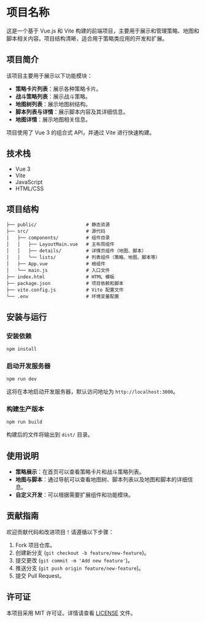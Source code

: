 # 项目名称

这是一个基于 Vue.js 和 Vite 构建的前端项目，主要用于展示和管理策略、地图和脚本相关内容。项目结构清晰，适合用于策略类应用的开发和扩展。

## 项目简介

该项目主要用于展示以下功能模块：
- **策略卡片列表**：展示各种策略卡片。
- **战斗策略列表**：展示战斗策略。
- **地图树列表**：展示地图树结构。
- **脚本列表与详情**：展示脚本内容及其详细信息。
- **地图详情**：展示地图相关信息。

项目使用了 Vue 3 的组合式 API，并通过 Vite 进行快速构建。

## 技术栈

- Vue 3
- Vite
- JavaScript
- HTML/CSS

## 项目结构

```
├── public/                  # 静态资源
├── src/                     # 源代码
│   ├── components/          # 组件目录
│   │   ├── LayoutMain.vue   # 主布局组件
│   │   ├── details/         # 详情页组件（地图、脚本）
│   │   └── lists/           # 列表组件（策略、地图、脚本等）
│   ├── App.vue              # 根组件
│   └── main.js              # 入口文件
├── index.html               # HTML 模板
├── package.json             # 项目依赖和脚本
├── vite.config.js           # Vite 配置文件
└── .env                     # 环境变量配置
```

## 安装与运行

### 安装依赖

```bash
npm install
```

### 启动开发服务器

```bash
npm run dev
```

这将在本地启动开发服务器，默认访问地址为 `http://localhost:3000`。

### 构建生产版本

```bash
npm run build
```

构建后的文件将输出到 `dist/` 目录。

## 使用说明

- **策略展示**：在首页可以查看策略卡片和战斗策略列表。
- **地图与脚本**：通过导航可以查看地图树、脚本列表以及地图和脚本的详细信息。
- **自定义开发**：可以根据需要扩展组件和功能模块。

## 贡献指南

欢迎贡献代码和改进项目！请遵循以下步骤：

1. Fork 项目仓库。
2. 创建新分支 (`git checkout -b feature/new-feature`)。
3. 提交更改 (`git commit -m 'Add new feature'`)。
4. 推送分支 (`git push origin feature/new-feature`)。
5. 提交 Pull Request。

## 许可证

本项目采用 MIT 许可证。详情请查看 [LICENSE](LICENSE) 文件。